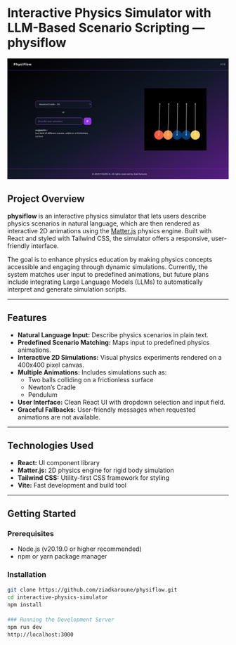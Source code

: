 # Interactive Physics Simulator with LLM-Based Scenario Scripting — **physiflow**
![Physics Simulation](./images/physics-simulation.png)
## Project Overview

**physiflow** is an interactive physics simulator that lets users describe physics scenarios in natural language, which are then rendered as interactive 2D animations using the [Matter.js](https://brm.io/matter-js/) physics engine. Built with React and styled with Tailwind CSS, the simulator offers a responsive, user-friendly interface.

The goal is to enhance physics education by making physics concepts accessible and engaging through dynamic simulations. Currently, the system matches user input to predefined animations, but future plans include integrating Large Language Models (LLMs) to automatically interpret and generate simulation scripts.

---

## Features

- **Natural Language Input:** Describe physics scenarios in plain text.
- **Predefined Scenario Matching:** Maps input to predefined physics animations.
- **Interactive 2D Simulations:** Visual physics experiments rendered on a 400x400 pixel canvas.
- **Multiple Animations:** Includes simulations such as:
  - Two balls colliding on a frictionless surface
  - Newton’s Cradle
  - Pendulum
- **User Interface:** Clean React UI with dropdown selection and input field.
- **Graceful Fallbacks:** User-friendly messages when requested animations are not available.

---

## Technologies Used

- **React:** UI component library
- **Matter.js:** 2D physics engine for rigid body simulation
- **Tailwind CSS:** Utility-first CSS framework for styling
- **Vite:** Fast development and build tool

---

## Getting Started

### Prerequisites

- Node.js (v20.19.0 or higher recommended)
- npm or yarn package manager

### Installation

```bash
git clone https://github.com/ziadkaroune/physiflow.git
cd interactive-physics-simulator
npm install

### Running the Development Server
npm run dev
http://localhost:3000
